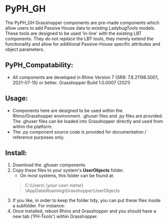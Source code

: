 # PyPH_GH
The PyPH_GH Grasshopper components are pre-made components which allow users to add Passive House data to existing LadybugTools models. These tools are designed to be used 'in-line' with the existing LBT components. They do not *replace* the LBT tools, they merely extend the functionality and allow for additional Passive-House specific attributes and object parameters.


## PyPH_Compatability:
* All components are developed in Rhino Version 7 (SR8: 7.8.21196.5001, 2021-07-15) or better. Grasshopper Build 1.0.0007 (2021) 

## Usage:
* Components here are designed to be used within the Rhino/Grasshopper environment. 
.ghuser files and .py files are provided. The .ghuser files can be loaded into Grasshopper directly and used from within the platform. 
* The .py component source code is provided for documentation / reference purposes only.

## Install:
1. Download the .ghuser components
1. Copy these files to your system's **UserObjects** folder.
    * On most systems, this folder can be found at:
    > C:\Users\\ {*your-user-name*} \AppData\Roaming\Grasshopper\UserObjects
1. If you like, in order to keep the folder tidy, you can put these files inside a subfolder. For instance:
1. Once installed, reboot Rhino and Grasshopper and you should have a new tab ('PH-Tools') within Grasshopper.